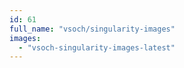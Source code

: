 ```yaml
---
id: 61
full_name: "vsoch/singularity-images"
images: 
  - "vsoch-singularity-images-latest"
---
```

